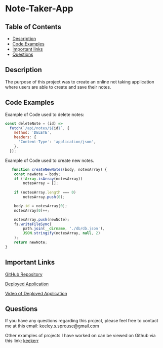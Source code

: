 # Note-Taker-App

## Table of Contents

* [Description](#description)
* [Code Examples](#code-examples)
* [Important links](#important-links)
* [Questions](#questions)

## Description

The purpose of this project was to create an online not taking application where users are able to create and save their notes.


## Code Examples
Example of Code used to delete notes:

```js
const deleteNote = (id) =>
  fetch(`/api/notes/${id}`, {
    method: 'DELETE',
    headers: {
      'Content-Type': 'application/json',
    },
  });
```
Example of Code used to create new notes.

```js
   function createNewNotes(body, notesArray) {
    const newNote = body;
    if (!Array.isArray(notesArray))
        notesArray = [];
    
    if (notesArray.length === 0)
        notesArray.push(0);

    body.id = notesArray[0];
    notesArray[0]++;

    notesArray.push(newNote);
    fs.writeFileSync(
        path.join(__dirname, './db/db.json'),
        JSON.stringify(notesArray, null, 2)
    );
    return newNote;
}
```

## Important Links
[GitHub Repository](https://github.com/keekerr/Note-Taker-App)

[Deployed Application](https://thawing-sands-76983.herokuapp.com/notes)

[Video of Deployed Application](https://drive.google.com/file/d/1XTmavQzqR6y9AJVfCh87d7ti5nUmCTBS/view)

## Questions

If you have any questions regarding this project, please feel free to contact me at this email: keeley.s.sprouse@gmail.com

Other examples of projects I have worked on can be viewed on Github via this link: [keekerr](https://github.com/keekerr)